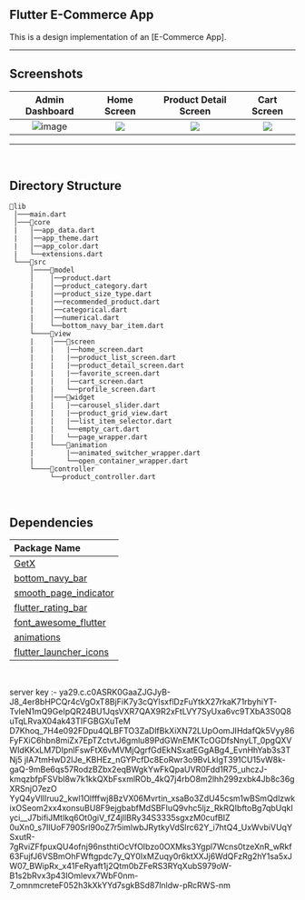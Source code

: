 ## **Flutter E-Commerce App**

This is a design implementation of an [E-Commerce App].

---

## **Screenshots**

| Admin Dashboard             | Home Screen             | Product Detail Screen    | Cart Screen            |
|:---------------------------:|:-----------------------:|:-------------------------:|:-----------------------:|
| ![image](https://github.com/user-attachments/assets/94a0c676-6944-43aa-86e8-cdc535c1d520) | ![](https://github.com/SinaSys/flutter_ecommerce_app/blob/master/screenshots/home_screen.png?raw=true) | ![](https://github.com/SinaSys/flutter_ecommerce_app/blob/master/screenshots/detail_screen.png?raw=true) | ![](https://github.com/SinaSys/flutter_ecommerce_app/blob/master/screenshots/cart_screen.png?raw=true) |

---




<br/>

## Directory Structure
```
📂lib
 │───main.dart  
 │───📂core  
 |   │──app_data.dart
 |   │──app_theme.dart
 |   │──app_color.dart
 |   └──extensions.dart
 └───📂src
     │────📂model
     │    │──product.dart
     |    │──product_category.dart
     |    │──product_size_type.dart
     |    │──recommended_product.dart
     |    │──categorical.dart
     |    │──numerical.dart
     |    └──bottom_navy_bar_item.dart
     └────📂view
     |    │───📂screen
     |    |   |──home_screen.dart
     |    |   |──product_list_screen.dart
     |    |   |──product_detail_screen.dart
     |    |   |──favorite_screen.dart
     |    |   |──cart_screen.dart
     |    |   └──profile_screen.dart
     |    │───📂widget
     |    |   |──carousel_slider.dart
     |    |   |──product_grid_view.dart
     |    |   |──list_item_selector.dart
     |    |   └──empty_cart.dart
     |    |   └──page_wrapper.dart
     |    └───📂animation
     |        |──animated_switcher_wrapper.dart
     |        └──open_container_wrapper.dart
     └────📂controller
          └──product_controller.dart
```

<br/>

## Dependencies
Package Name        |
:-------------------------|
|[GetX](https://pub.dev/packages/get) 
|[bottom_navy_bar](https://pub.dev/packages/bottom_navy_bar) 
|[smooth_page_indicator](https://pub.dev/packages/smooth_page_indicator)
|[flutter_rating_bar](https://pub.dev/packages/flutter_rating_bar)
|[font_awesome_flutter](https://pub.dev/packages/font_awesome_flutter)
|[animations](https://pub.dev/packages/animations)
|[flutter_launcher_icons](https://pub.dev/packages/flutter_launcher_icons)

<br/>


server key :- ya29.c.c0ASRK0GaaZJGJyB-J8_4er8bHPCQr4cVgOxT8BjFiK7y3cQYlsxflDzFuYtkX27rkaK71rbyhiYT-TvleN1mQ9GeIpQR24BU1JqsVXR7QAX9R2xFtLVY7SyUxa6vc9TXbA3S0Q8uTqLRvaX04ak43TIFGBGXuTeM
D7Khoq_7H4e092FDpu4QLBFTO3ZaDlfBkXiXN72LUpOomJIHdafQk5Vyy86FyFXiC6hbn8miZx7EpTZctvtJ6gmlu89PdGWnEMKTcOGDfsNnyLT_0pgQXVWIdKKxLM7DIpnlFswFtX6vMVMjQgrfGdEkNSxatEGgABg4_EvnHhYab3s3TNj5
jIA7tmHwD2lJe_KBHEz_nGYPcfDc8EoRwr3o9BvLkIgT391CU15vW8k-gaQ-9mBe6qs57RodzBZbx2eqBWgkYwFkQpaUVR0Fdd1R75_uhczJ-kmqzbfpFSVbl8w7k1kkQXbFsxmlROb_4kQ7j4rbO8m2lhh299zxbk4Jb8c36gXRSnjO7ezO
YyQ4yVllIruu2_kwl1Olfffwj8BzVX06Mvrtin_xsaBo3ZdU45csm1wBSmQdlzwkixOSeom2xx4xonsuBU8F9ejgbabfMdSBFIuQ9vhc5ljz_RkRQIbftoBg7qbUqkIyci__J7bifiJMtlkq6Ot0giV_fZ4jllBRy34S3335sgxzM0cufBIZ
0uXn0_s7IlUoF790Srl90oZ7r5imlwbJRytkyVdSlrc62Y_i7htQ4_UxWvbiVUqYSxutR-7gRviZFfpuxQU4ofnj96nsthtiOcVfOIbzo0OXMks3Ygpl7Wcns0tzeXnR_wRkf63FujfJ6VSBmOhFWftgpdc7y_QY0IxMZuqy0r6ktXXJj6WdQFzRg2hY1sa5xJW07_BWipRx_x41FeRyaft1j2Qtm0bZFeRS3RYqXubS979oW-B1s2bRvx3p43IOmlevx7WbF0nm-7_omnmcreteF052h3kXkYYd7sgkBSd87lnldw-pRcRWS-nm

